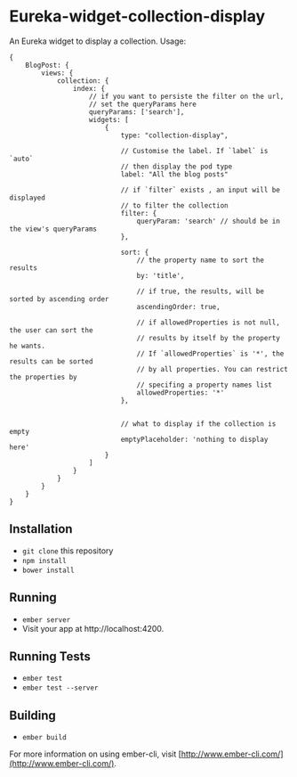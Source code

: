 # Eureka-widget-collection-display

An Eureka widget to display a collection. Usage:

    {
        BlogPost: {
            views: {
                collection: {
                    index: {
                        // if you want to persiste the filter on the url,
                        // set the queryParams here
                        queryParams: ['search'],
                        widgets: [
                            {
                                type: "collection-display",

                                // Customise the label. If `label` is `auto`
                                // then display the pod type
                                label: "All the blog posts"

                                // if `filter` exists , an input will be displayed
                                // to filter the collection
                                filter: {
                                    queryParam: 'search' // should be in the view's queryParams
                                },

                                sort: {
                                    // the property name to sort the results
                                    by: 'title',

                                    // if true, the results, will be sorted by ascending order
                                    ascendingOrder: true,

                                    // if allowedProperties is not null, the user can sort the
                                    // results by itself by the property he wants.
                                    // If `allowedProperties` is '*', the results can be sorted
                                    // by all properties. You can restrict the properties by
                                    // specifing a property names list
                                    allowedProperties: '*'
                                },


                                // what to display if the collection is empty
                                emptyPlaceholder: 'nothing to display here'
                            }
                        ]
                    }
                }
            }
        }
    }


## Installation

* `git clone` this repository
* `npm install`
* `bower install`

## Running

* `ember server`
* Visit your app at http://localhost:4200.

## Running Tests

* `ember test`
* `ember test --server`

## Building

* `ember build`

For more information on using ember-cli, visit [http://www.ember-cli.com/](http://www.ember-cli.com/).
